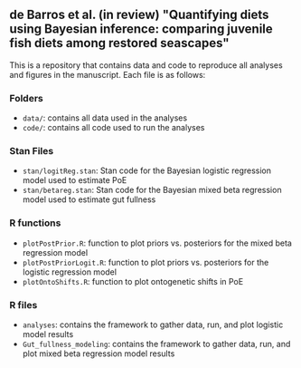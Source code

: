 ## de Barros et al. (in review) "Quantifying diets using Bayesian inference: comparing juvenile fish diets among restored seascapes"

This is a repository that contains data and code to reproduce all analyses and figures in the manuscript. Each file is as follows:

### Folders
- `data/`: contains all data used in the analyses
- `code/`: contains all code used to run the analyses

### Stan Files
- `stan/logitReg.stan`: Stan code for the Bayesian logistic regression model used to estimate PoE
- `stan/betareg.stan`: Stan code for the Bayesian mixed beta regression model used to estimate gut fullness

### R functions
- `plotPostPrior.R`: function to plot priors vs. posteriors for the mixed beta regression model
- `plotPostPriorLogit.R`: function to plot priors vs. posteriors for the logistic regression model
- `plotOntoShifts.R`: function to plot ontogenetic shifts in PoE

### R files
- `analyses`: contains the framework to gather data, run, and plot logistic model results
- `Gut_fullness_modeling`: contains the framework to gather data, run, and plot mixed beta regression model results



